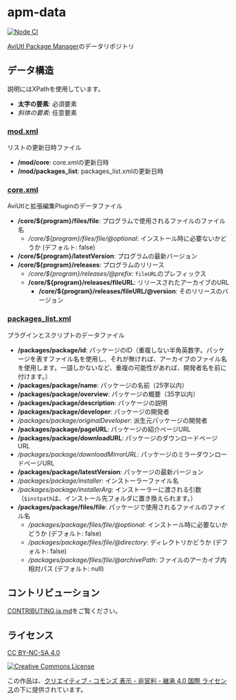 # apm-data

[![Node CI](https://github.com/hal-shu-sato/apm-data/actions/workflows/nodejs.yml/badge.svg)](https://github.com/hal-shu-sato/apm-data/actions/workflows/nodejs.yml)

[AviUtl Package Manager](https://github.com/hal-shu-sato/apm)のデータリポジトリ

## データ構造

説明にはXPathを使用しています。

- **太字の要素**: 必須要素
- _斜体の要素_: 任意要素

### [mod.xml](./data/mod.xml)

リストの更新日時ファイル

- **/mod/core**: core.xmlの更新日時
- **/mod/packages_list**: packages_list.xmlの更新日時

### [core.xml](./data/core.xml)

AviUtlと拡張編集Pluginのデータファイル

- **/core/${program}/files/file**: プログラムで使用されるファイルのファイル名
  - _/core/${program}/files/file/@optional_: インストール時に必要ないかどうか (デフォルト: false)
- **/core/${program}/latestVersion**: プログラムの最新バージョン
- **/core/${program}/releases**: プログラムのリリース
  - _/core/${program}/releases/@prefix_: `fileURL`のプレフィックス
  - **/core/${program}/releases/fileURL**: リリースされたアーカイブのURL
    - **/core/${program}/releases/fileURL/@version**: そのリリースのバージョン

### [packages_list.xml](./data/packages_list.xml)

プラグインとスクリプトのデータファイル

- **/packages/package/id**: パッケージのID（重複しない半角英数字。パッケージを表すファイル名を使用し、それが無ければ、アーカイブのファイル名を使用します。一語しかないなど、重複の可能性があれば、開発者名を前に付けます。）
- **/packages/package/name**: パッケージの名前（25字以内）
- **/packages/package/overview**: パッケージの概要（35字以内）
- **/packages/package/description**: パッケージの説明
- **/packages/package/developer**: パッケージの開発者
- _/packages/package/originalDeveloper_: 派生元パッケージの開発者
- **/packages/package/pageURL**: パッケージの紹介ページURL
- **/packages/package/downloadURL**: パッケージのダウンロードページURL
- _/packages/package/downloadMirrorURL_: パッケージのミラーダウンロードページURL
- **/packages/package/latestVersion**: パッケージの最新バージョン
- _/packages/package/installer_: インストーラーファイル名
- _/packages/package/installerArg_: インストーラーに渡される引数（`$instpath`は、インストール先フォルダに置き換えられます。）
- **/packages/package/files/file**: パッケージで使用されるファイルのファイル名
  - _/packages/package/files/file/@optional_: インストール時に必要ないかどうか (デフォルト: false)
  - _/packages/package/files/file/@directory_: ディレクトリかどうか (デフォルト: false)
  - _/packages/package/files/file/@archivePath_: ファイルのアーカイブ内相対パス (デフォルト: null)

## コントリビューション

[CONTRIBUTING.ja.md](./CONTRIBUTING.ja.md)をご覧ください。

## ライセンス

[CC BY-NC-SA 4.0](./LICENSE)

[![Creative Commons License](https://i.creativecommons.org/l/by-nc-sa/4.0/88x31.png)
](https://creativecommons.org/licenses/by-nc-sa/4.0/)

この作品は、[クリエイティブ・コモンズ 表示 - 非営利 - 継承 4.0 国際 ライセンス](https://creativecommons.org/licenses/by-nc-sa/4.0/)の下に提供されています。
